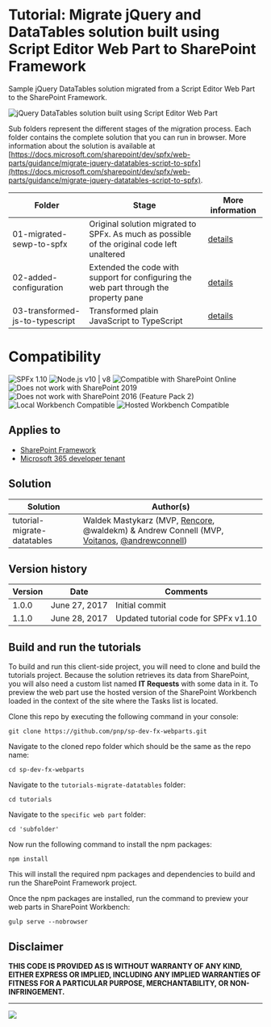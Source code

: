 # Tutorial: Migrate jQuery and DataTables solution built using Script Editor Web Part to SharePoint Framework

Sample jQuery DataTables solution migrated from a Script Editor Web Part to the SharePoint Framework.

![jQuery DataTables solution built using Script Editor Web Part](https://devofficecdn.azureedge.net/sharepointdocumentation/images/datatables-sewp.png)

Sub folders represent the different stages of the migration process. Each folder contains the complete solution that you can run in browser. More information about the solution is available at [https://docs.microsoft.com/sharepoint/dev/spfx/web-parts/guidance/migrate-jquery-datatables-script-to-spfx](https://docs.microsoft.com/sharepoint/dev/spfx/web-parts/guidance/migrate-jquery-datatables-script-to-spfx).

| Folder | Stage | More information
| ------------- | ------------- | ------------- |
| 01-migrated-sewp-to-spfx | Original solution migrated to SPFx. As much as possible of the original code left unaltered | [details](https://docs.microsoft.com/sharepoint/dev/spfx/web-parts/guidance/migrate-jquery-datatables-script-to-spfx)
| 02-added-configuration | Extended the code with support for configuring the web part through the property pane | [details](https://docs.microsoft.com/sharepoint/dev/spfx/web-parts/guidance/migrate-jquery-datatables-script-to-spfx#add-support-for-configuring-the-web-part-through-web-part-properties)
| 03-transformed-js-to-typescript | Transformed plain JavaScript to TypeScript | [details](https://docs.microsoft.com/sharepoint/dev/spfx/web-parts/guidance/migrate-jquery-datatables-script-to-spfx#transform-the-plain-javascript-code-to-typescript)


# Compatibility

![SPFx 1.10](https://img.shields.io/badge/SPFx-1.10.0-green.svg) 
![Node.js v10 | v8](https://img.shields.io/badge/Node.js-v10%20%7C%20v8-green.svg) 
![Compatible with SharePoint Online](https://img.shields.io/badge/SharePoint%20Online-Compatible-green.svg)
![Does not work with SharePoint 2019](https://img.shields.io/badge/SharePoint%20Server%202019-Incompatible-red.svg)
![Does not work with SharePoint 2016 (Feature Pack 2)](https://img.shields.io/badge/SharePoint%20Server%202016%20(Feature%20Pack%202)-Incompatible-red.svg "SharePoint Server 2016 Feature Pack 2 requires SPFx 1.1")
![Local Workbench Compatible](https://img.shields.io/badge/Local%20Workbench-Compatible-green.svg)
![Hosted Workbench Compatible](https://img.shields.io/badge/Hosted%20Workbench-Compatible-green.svg)

## Applies to

* [SharePoint Framework](https://docs.microsoft.com/sharepoint/dev/spfx/sharepoint-framework-overview)
* [Microsoft 365 developer tenant](https://docs.microsoft.com/sharepoint/dev/spfx/set-up-your-developer-tenant)

## Solution

Solution  | Author(s)
------------- | -------------
tutorial-migrate-datatables  | Waldek Mastykarz (MVP, [Rencore](https://rencore.com), @waldekm) & Andrew Connell (MVP, [Voitanos](//github.com/voitanos), [@andrewconnell](//github.com/andrewconnell))

## Version history

Version | Date            | Comments
--------| --------------- | --------
1.0.0   | June 27, 2017   | Initial commit
1.1.0   | June 28, 2017   | Updated tutorial code for SPFx v1.10

## Build and run the tutorials

To build and run this client-side project, you will need to clone and build the tutorials project. Because the solution retrieves its data from SharePoint, you will also need a custom list named **IT Requests** with some data in it. To preview the web part use the hosted version of the SharePoint Workbench loaded in the context of the site where the Tasks list is located.

Clone this repo by executing the following command in your console:

```console
git clone https://github.com/pnp/sp-dev-fx-webparts.git
```

Navigate to the cloned repo folder which should be the same as the repo name:

```console
cd sp-dev-fx-webparts
```

Navigate to the `tutorials-migrate-datatables` folder:

```console
cd tutorials
```

Navigate to the `specific web part` folder:

```console
cd 'subfolder'
```

Now run the following command to install the npm packages:

```console
npm install
```

This will install the required npm packages and dependencies to build and run the SharePoint Framework project.

Once the npm packages are installed, run the command to preview your web parts in SharePoint Workbench:

```console
gulp serve --nobrowser
```

## Disclaimer

**THIS CODE IS PROVIDED AS IS WITHOUT WARRANTY OF ANY KIND, EITHER EXPRESS OR IMPLIED, INCLUDING ANY IMPLIED WARRANTIES OF FITNESS FOR A PARTICULAR PURPOSE, MERCHANTABILITY, OR NON-INFRINGEMENT.**

----------

<img src="https://pnptelemetry.azurewebsites.net/sp-dev-fx-webparts/tutorial-migrate-datatables" />
